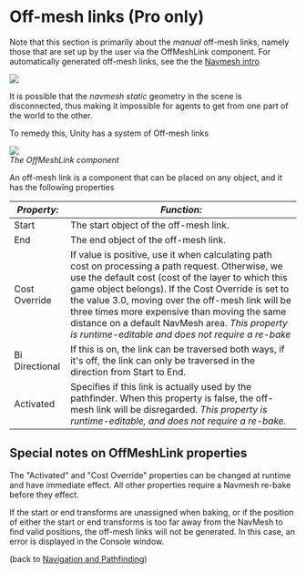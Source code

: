 Off-mesh links (Pro only)
=========================


Note that this section is primarily about the _manual_ off-mesh links, namely those that are set up by the user via the <span class=component>OffMeshLink</span> component. For automatically generated off-mesh links, see the the [Navmesh intro](navmeshandpathfinding.html)

![](http://docwiki.hq.unity3d.com/uploads/Main/OffMeshLinkInScene.png)  

It is possible that the _navmesh static_ geometry in the scene is disconnected, thus making it impossible for agents to get from one part of the world to the other.

To remedy this, Unity has a system of <span class=keyword>Off-mesh links</span>

![](http://docwiki.hq.unity3d.com/uploads/Main/OffMeshLink.png)  
_The OffMeshLink component_

An off-mesh link is a component that can be placed on any object, and it has the following properties


|**_Property:_** |**_Function:_** |
|--|--|
|<span class=component>Start</span> |The start object of the off-mesh link.
|<span class=component>End</span>    |The end object of the off-mesh link.
|<span class=component>Cost Override</span>|If value is positive, use it when calculating path cost on processing a path request. Otherwise, we use the default cost (cost of the layer to which this game object belongs). If the Cost Override is set to the value 3.0, moving over the off-mesh link will be three times more expensive than moving the same distance on a default NavMesh area. _This property is runtime-editable and does not require a re-bake_
|<span class=component>Bi Directional</span>|If this is on, the link can be traversed both ways, if it's off, the link can only be traversed in the direction from Start to End.
|<span class=component>Activated</span>   |Specifies if this link is actually used by the pathfinder. When this property is false, the off-mesh link will be disregarded. _This property is runtime-editable, and does not require a re-bake._


Special notes on OffMeshLink properties
---------------------------------------


The "Activated" and "Cost Override" properties can be changed at runtime and
have immediate effect. All other properties require a Navmesh re-bake before they effect. 

If the start or end transforms are unassigned when baking, or if the position of either the start or end transforms is too far away from the NavMesh to find valid positions, the off-mesh links will not be generated. In this case, an error is displayed in the Console window.


(back to [Navigation and Pathfinding](navmeshandpathfinding.html))
